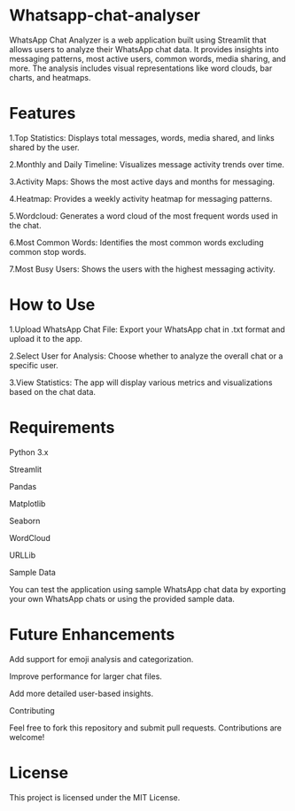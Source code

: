 # Whatsapp-chat-analyser

WhatsApp Chat Analyzer is a web application built using Streamlit that allows users to analyze their WhatsApp chat data. It provides insights into messaging patterns, most active users, common words, media sharing, and more. The analysis includes visual representations like word clouds, bar charts, and heatmaps.

# Features
1.Top Statistics: Displays total messages, words, media shared, and links shared by the user.

2.Monthly and Daily Timeline: Visualizes message activity trends over time.

3.Activity Maps: Shows the most active days and months for messaging.

4.Heatmap: Provides a weekly activity heatmap for messaging patterns.

5.Wordcloud: Generates a word cloud of the most frequent words used in the chat.

6.Most Common Words: Identifies the most common words excluding common stop words.

7.Most Busy Users: Shows the users with the highest messaging activity.

# How to Use
1.Upload WhatsApp Chat File: Export your WhatsApp chat in .txt format and upload it to the app.

2.Select User for Analysis: Choose whether to analyze the overall chat or a specific user.

3.View Statistics: The app will display various metrics and visualizations based on the chat data.


# Requirements
Python 3.x

Streamlit

Pandas

Matplotlib

Seaborn

WordCloud

URLLib

Sample Data

You can test the application using sample WhatsApp chat data by exporting your own WhatsApp chats or using the provided sample data.

# Future Enhancements
Add support for emoji analysis and categorization.

Improve performance for larger chat files.

Add more detailed user-based insights.

Contributing

Feel free to fork this repository and submit pull requests. Contributions are welcome!

# License
This project is licensed under the MIT License.
